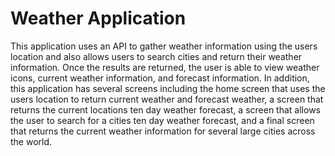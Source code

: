 # Weather Application
This application uses an API to gather weather information using the users location and also allows users to search cities and return their weather information. Once the results are returned, the user is able to view weather icons, current weather information, and forecast information.  In addition, this application has several screens including the home screen that uses the users location to return current weather and forecast weather, a screen that returns the current locations ten day weather forecast, a screen that allows the user to search for a cities ten day weather forecast, and a final screen that returns the current weather information for several large cities across the world.  
